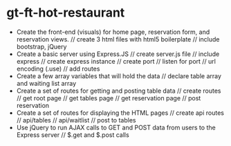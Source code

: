 # gt-ft-hot-restaurant

- Create the front-end (visuals) for home page, reservation form, and reservation views.
  // create 3 html files with html5 boilerplate
  // include bootstrap, jQuery
- Create a basic server using Express.JS
  // create server.js file
  // include express
  // create express instance
  // create port
  // listen for port
  // url encoding (.use)
  // add routes
- Create a few array variables that will hold the data
  // declare table array and waiting list array
- Create a set of routes for getting and posting table data
  // create routes
  // get root page
  // get tables page
  // get reservation page
  // post reservation
- Create a set of routes for displaying the HTML pages
  // create api routes
  // api/tables
  // api/waitlist
  // post to tables
- Use jQuery to run AJAX calls to GET and POST data from users to the Express server
  // $.get and $.post calls